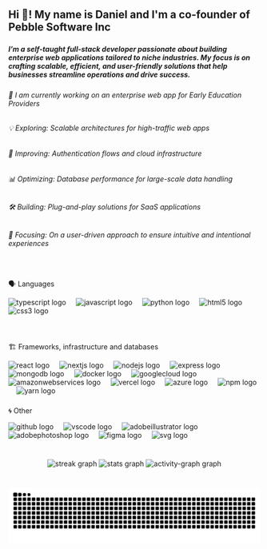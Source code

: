 <h2 align="left">Hi 👋! My name is Daniel and I'm a co-founder of Pebble Software Inc</h2>

###

<h5 align="left">I’m a self-taught full-stack developer passionate about building enterprise web applications tailored to niche industries. My focus is on crafting scalable, efficient, and user-friendly solutions that help businesses streamline operations and drive success.</h5>

###

<h6 align="left">🔭 I am currently working on an enterprise web app for Early Education Providers</h6>

###

<h6 align="left">💡 Exploring: Scalable architectures for high-traffic web apps</h6>

###

<h6 align="left">🚀 Improving: Authentication flows and cloud infrastructure</h6>

###

<h6 align="left">📊 Optimizing: Database performance for large-scale data handling</h6>

###

<h6 align="left">🛠️ Building: Plug-and-play solutions for SaaS applications</h6>

###

<h6 align="left">🎯 Focusing: On a user-driven approach to ensure intuitive and intentional experiences</h6>

###

<br clear="both">

<p align="left">🗣️ Languages</p>
<div align="left">
  <img src="https://cdn.jsdelivr.net/gh/devicons/devicon/icons/typescript/typescript-plain.svg" height="30" alt="typescript logo"  />
  <img width="12" />
  <img src="https://cdn.jsdelivr.net/gh/devicons/devicon/icons/javascript/javascript-original.svg" height="30" alt="javascript logo"  />
  <img width="12" />
  <img src="https://cdn.jsdelivr.net/gh/devicons/devicon/icons/python/python-original.svg" height="30" alt="python logo"  />
  <img width="12" />
  <img src="https://cdn.jsdelivr.net/gh/devicons/devicon/icons/html5/html5-plain.svg" height="30" alt="html5 logo"  />
  <img width="12" />
  <img src="https://cdn.jsdelivr.net/gh/devicons/devicon/icons/css3/css3-plain.svg" height="30" alt="css3 logo"  />
</div>

###

<br clear="both">

<p align="left">🏗️ Frameworks, infrastructure and databases</p>
<div align="left">
  <img src="https://cdn.jsdelivr.net/gh/devicons/devicon/icons/react/react-original.svg" height="30" alt="react logo"  />
  <img width="12" />
  <img src="https://cdn.jsdelivr.net/gh/devicons/devicon/icons/nextjs/nextjs-original.svg" height="30" alt="nextjs logo"  />
  <img width="12" />
  <img src="https://cdn.jsdelivr.net/gh/devicons/devicon/icons/nodejs/nodejs-original.svg" height="30" alt="nodejs logo"  />
  <img width="12" />
  <img src="https://skillicons.dev/icons?i=express" height="30" alt="express logo"  />
  <img width="12" />
  <img src="https://cdn.jsdelivr.net/gh/devicons/devicon/icons/mongodb/mongodb-plain-wordmark.svg" height="30" alt="mongodb logo"  />
  <img width="12" />
  <img src="https://cdn.jsdelivr.net/gh/devicons/devicon/icons/docker/docker-plain-wordmark.svg" height="30" alt="docker logo"  />
  <img width="12" />
  <img src="https://cdn.jsdelivr.net/gh/devicons/devicon/icons/googlecloud/googlecloud-original.svg" height="30" alt="googlecloud logo"  />
  <img width="12" />
  <img src="https://cdn.jsdelivr.net/gh/devicons/devicon/icons/amazonwebservices/amazonwebservices-plain-wordmark.svg" height="30" alt="amazonwebservices logo"  />
  <img width="12" />
  <img src="https://skillicons.dev/icons?i=vercel" height="30" alt="vercel logo"  />
  <img width="12" />
  <img src="https://cdn.jsdelivr.net/gh/devicons/devicon/icons/azure/azure-original.svg" height="30" alt="azure logo"  />
  <img width="12" />
  <img src="https://cdn.jsdelivr.net/gh/devicons/devicon/icons/npm/npm-original-wordmark.svg" height="30" alt="npm logo"  />
  <img width="12" />
  <img src="https://cdn.simpleicons.org/yarn/2C8EBB" height="30" alt="yarn logo"  />
</div>

###

<p align="left">🌀 Other</p>
<div align="left">
  <img src="https://skillicons.dev/icons?i=github" height="30" alt="github logo"  />
  <img width="12" />
  <img src="https://skillicons.dev/icons?i=vscode" height="30" alt="vscode logo"  />
  <img width="12" />
  <img src="https://skillicons.dev/icons?i=ai" height="30" alt="adobeillustrator logo"  />
  <img width="12" />
  <img src="https://skillicons.dev/icons?i=ps" height="30" alt="adobephotoshop logo"  />
  <img width="12" />
  <img src="https://skillicons.dev/icons?i=figma" height="30" alt="figma logo"  />
  <img width="12" />
  <img src="https://skillicons.dev/icons?i=svg" height="30" alt="svg logo"  />
</div>

###

<br clear="both">

<div align="center">
  <img src="https://streak-stats.demolab.com?user=pebble-software&locale=en&mode=daily&theme=tokyonight&hide_border=true&border_radius=0" height="170" alt="streak graph"  />
  <img src="https://github-readme-stats.vercel.app/api?username=pebble-software&hide_title=false&hide_rank=false&show_icons=true&include_all_commits=true&count_private=true&disable_animations=false&theme=tokyonight&locale=en&hide_border=true&custom_title=My%20Stats" height="180" alt="stats graph"  />
  <img src="https://github-readme-activity-graph.vercel.app/graph?username=pebble-software&theme=tokyo-night&custom_title=My%20Contributions&radius=90&area=true&hide_border=true&hide_title=false" height="250" alt="activity-graph graph"  />
</div>

###

<br clear="both">

<img src="https://raw.githubusercontent.com/pebble-software/pebble-software/output/snake.svg" alt="Snake animation" />

###
